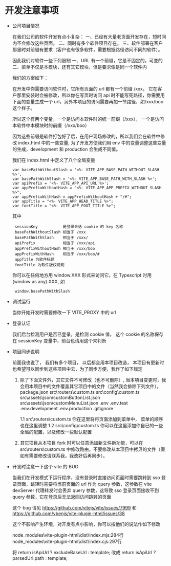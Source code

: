 # 开发注意事项

- 公司项目情况

  在我们公司的软件开发有点小复杂：
  一、已经有大量老页面开发存在，短时间内不会修改这些页面。
  二、同时有多个软件项目存在。
  三、软件部署在客户那里时对前缀有要求（客户也有很多软件，需要根据路径访问不同的软件）。

  因此我们对软件一些下列限制
  一、URL 有一个前缀，它是不固定的，可变的
  二、菜单不仅是本模块，还有其它模块，但是要求像是同一个软件内

  我们的方案如下：

  在开发中你需要访问软件时，它所有页面的 url 都有一个前缀 /xxx， 它在客户那里安装时会被修改，所以你在写页时访问 api 时不能写死路径，你需要用下面的变量生成一个 url，另外本项目的访问需要再加一节路径，如/xxx/boo 这个样子。

  所以这个有两个变量，一个是访问本软件时的统一前缀（/xxx）， 一个是访问本软件中本模块时的前缀（/xxx/boo）

  因为这些前缀是软件打包好了后，在用户现场修改的，所以我们会在软件中修改 index.html 中的一些变量, 为了开发方便我们用 env 中的变量调整这些变量的生成，development 和 production 会生成不同值。

  我们在 index.html 中定义了八个全局变量

      var basePathWithoutSlash = '<%- VITE_APP_BASE_PATH_WITHOUT_SLASH %>';
      var basePathWithSlash = '<%- VITE_APP_BASE_PATH_WITH_SLASH %>';
      var apiPrefix = '<%- VITE_APP_API_URL %>';
      var appPrefixWithoutHash = "<%- VITE_APP_APP_PREFIX_WITHOUT_SLASH %>";
      var appPrefixWithHash = appPrefixWithoutHash + "/#";
      var appTitle = "<%- VITE_APP_HEAD_TITLE %>";
      var footTitle = "<%- VITE_APP_FOOT_TITLE %>";

  其中

       sessionKey           是登录会话 cookie 的 key 名称
       basePathWithoutSlash 相当于 /xxx
       basePathWithSlash    相当于 /xxx/
       apiPrefix            相当于 /xxx/api
       appPrefixWithoutHash 相当于 /xxx/boo
       appPrefixWithHash    相当于 /xxx/boo/#
       appTitle 为软件标题
       footTitle 为软件版权说明

  你可以在任何地方用 window.XXX 形式来访问它，在 Typescript 时用 (window as any).XXX, 如

       window.basePathWithSlash

- 调试运行

  当你开始开发时需要修改一下 VITE_PROXY 中的 url

- 登录认证

  我们后台检测用户是否已登录，是检测 cookie 值， 这个 cookie 的名称保存在 sessionKey 变量中，前台也请用这个来判断

- 项目同步说明

  前面我也说了， 我们有多个项目， 以后都会用本项目改造， 本项目有更新时也希望可以同步到这些项目中去，为了同步方便，我作了如下规定

  1. 除了下面文件外，其它文件不可修改（也不可删除）, 当本项目变更时，我会用本项目中的文件覆盖其它项目中的文件（当然我会排除下列文件）。
     package.json
     src\routers\custom.ts
     src\config\custom.ts
     src\assets\json\customButtonList.json
     src\assets\json\customMenuList.json
     .env
     .env.test
     .env.development
     .env.production
     .gitignore

     1.1 src\routers\custom.ts 你在这里将将页面添加到菜单中， 菜单的顺序也在这里调整
     1.2 src\config\custom.ts 你可以在这里添加你自已的一些全局的配置，以及修改一些默认配置

  2. 其它项目从本项目 fork 时可以任意添加新文件新功能，可以在 src\routers\custom.ts 中修改路由，不要修改从本项目中拷贝的文件（假如有需要修改请联系我，我改好后再同步）。

- 开发时注意一下这个 vite 的 BUG

  当我们在开发模式下运行程序，没有登录时直接访问页面时需要跳转到 sso 登录页面，跳转时需要将当前页面的 url 作为 query 参数，这参数在 vite devServer 代理转发时会丢弃 query 参数，这导致 sso 登录页面接收不到 query 参数，它在登录后无法返回访问跳转的页面

  这个 bug 请见 https://github.com/vitejs/vite/issues/7999 和 https://github.com/vbenjs/vite-plugin-html/issues/38

  这个不影响产生环境，对开发有点小影响，你可以按他们的说法作如下修改

  node_modules\vite-plugin-html\dist\index.mjs:284行
  node_modules\vite-plugin-html\dist\index.cjs:297行

  将
  return isApiUrl ? excludeBaseUrl : template;
  改成
  return isApiUrl ? parsedUrl.path : template;
